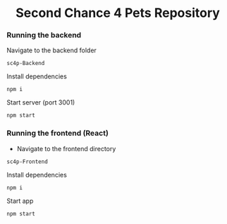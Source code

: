 <h1 align="center">Second Chance 4 Pets Repository</h1>

### Running the backend

Navigate to the backend folder

```
sc4p-Backend
```

Install dependencies

```
npm i
```

Start server (port 3001)

```
npm start
```

### Running the frontend (React)

- Navigate to the frontend directory

```
sc4p-Frontend
```

Install dependencies

```
npm i
```

Start app

```
npm start
```
